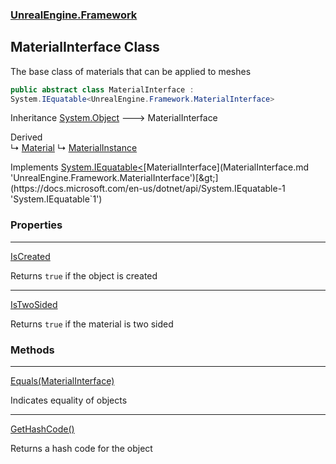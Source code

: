 ### [UnrealEngine.Framework](UnrealEngine_Framework.md 'UnrealEngine.Framework')
## MaterialInterface Class
The base class of materials that can be applied to meshes  
```csharp
public abstract class MaterialInterface :
System.IEquatable<UnrealEngine.Framework.MaterialInterface>
```

Inheritance [System.Object](https://docs.microsoft.com/en-us/dotnet/api/System.Object 'System.Object') &#129106; MaterialInterface  

Derived  
&#8627; [Material](Material.md 'UnrealEngine.Framework.Material')
&#8627; [MaterialInstance](MaterialInstance.md 'UnrealEngine.Framework.MaterialInstance')  

Implements [System.IEquatable&lt;](https://docs.microsoft.com/en-us/dotnet/api/System.IEquatable-1 'System.IEquatable`1')[MaterialInterface](MaterialInterface.md 'UnrealEngine.Framework.MaterialInterface')[&gt;](https://docs.microsoft.com/en-us/dotnet/api/System.IEquatable-1 'System.IEquatable`1')  
### Properties

***
[IsCreated](MaterialInterface_IsCreated.md 'UnrealEngine.Framework.MaterialInterface.IsCreated')

Returns `true` if the object is created  

***
[IsTwoSided](MaterialInterface_IsTwoSided.md 'UnrealEngine.Framework.MaterialInterface.IsTwoSided')

Returns `true` if the material is two sided  
### Methods

***
[Equals(MaterialInterface)](MaterialInterface_Equals(MaterialInterface).md 'UnrealEngine.Framework.MaterialInterface.Equals(UnrealEngine.Framework.MaterialInterface)')

Indicates equality of objects  

***
[GetHashCode()](MaterialInterface_GetHashCode().md 'UnrealEngine.Framework.MaterialInterface.GetHashCode()')

Returns a hash code for the object  
